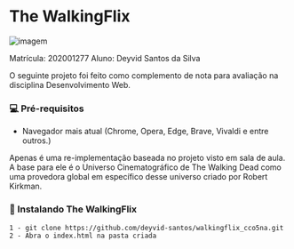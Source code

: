 # The WalkingFlix
<img src="https://i.imgur.com/nY0TLxt.png" alt="imagem">


Matrícula: 202001277
Aluno: Deyvid Santos da Silva

O seguinte projeto foi feito como complemento de nota para avaliação na disciplina Desenvolvimento Web.

### 💻 Pré-requisitos
* Navegador mais atual (Chrome, Opera, Edge, Brave, Vivaldi e entre outros.)


Apenas é uma re-implementação baseada no projeto visto em sala de aula. A base para ele é o Universo Cinematográfico de The Walking Dead como uma provedora global em específico desse universo criado por Robert Kirkman.

### 🚀 Instalando The WalkingFlix
```
1 - git clone https://github.com/deyvid-santos/walkingflix_cco5na.git
2 - Abra o index.html na pasta criada

```

